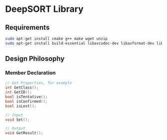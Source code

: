 # DeepSORT Library

## Requirements
```bash
sudo apt-get install cmake g++ make wget unzip
sudo apt-get install build-essential libavcodec-dev libavformat-dev libeigen3-dev libgtk2.0-dev libgtk-3-dev libjpeg-dev libjpeg8-dev libpng-dev libswscale-dev libtiff5-dev
```

## Design Philosophy

### Member Declaration
```c++
// Get Properties, for example
int GetClass();
int GetID();
bool isTentative();
bool isConfirmed();
bool isLost();

// Input
void Set();

// Output
void GetResult();
```